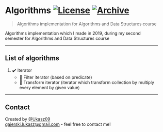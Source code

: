 # Algorithms [![License](http://img.shields.io/:license-mit-blue.svg?style=flat-square)](https://choosealicense.com/licenses/mit/) [![Archive](https://img.shields.io/badge/repository-archive-lightgrey)](https://github.com/Ukasz09/Algorithms)

> Algorithms implementation for Algorithms and Data Structures course 

Algorithms implementation which I made in 2019, during my second semester for Algorithms and Data Structures course  

---
## List of algorithms
1. ✔️ Iterator <br/>
   - 🔸 Filter iterator (based on predicate) </br>
   - 🔸 Transform iterator (iterator which transform collection by multiply every element by given value) </br>

---
## Contact
Created by [@Ukasz09](https://github.com/Ukasz09) <br/>
gajerski.lukasz@gmail.com - feel free to contact me!
